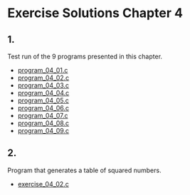 # Exercise Solutions Chapter 4 #
## 1. ##
Test run of the 9 programs presented in this chapter.  
 - [program_04_01.c](Exercise_01/Program_04_01/program_04_01.c)  
 - [program_04_02.c](Exercise_01/Program_04_02/program_04_02.c)   
 - [program_04_03.c](Exercise_01/Program_04_03/program_04_03.c)   
 - [program_04_04.c](Exercise_01/Program_04_04/program_04_04.c)  
 - [program_04_05.c](Exercise_01/Program_04_05/program_04_05.c)  
 - [program_04_06.c](Exercise_01/Program_04_06/program_04_06.c)  
 - [program_04_07.c](Exercise_01/Program_04_07/program_04_07.c)  
 - [program_04_08.c](Exercise_01/Program_04_08/program_04_08.c)  
 - [program_04_09.c](Exercise_01/Program_04_09/program_04_09.c)  

## 2. ##
Program that generates a table of squared numbers.  
 - [exercise_04_02.c](Exercise_02/exercise_04_02.c)  	

